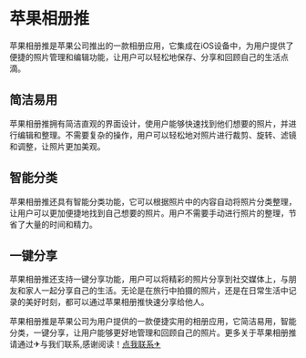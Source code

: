 # 苹果相册推

苹果相册推是苹果公司推出的一款相册应用，它集成在iOS设备中，为用户提供了便捷的照片管理和编辑功能，让用户可以轻松地保存、分享和回顾自己的生活点滴。

## 简洁易用

苹果相册推拥有简洁直观的界面设计，使用户能够快速找到他们想要的照片，并进行编辑和整理。不需要复杂的操作，用户可以轻松地对照片进行裁剪、旋转、滤镜和调整，让照片更加美观。

## 智能分类

苹果相册推还具有智能分类功能，它可以根据照片中的内容自动将照片分类整理，让用户可以更加便捷地找到自己想要的照片。用户不需要手动进行照片的整理，节省了大量的时间和精力。

## 一键分享

苹果相册推还支持一键分享功能，用户可以将精彩的照片分享到社交媒体上，与朋友和家人一起分享自己的生活。无论是在旅行中拍摄的照片，还是在日常生活中记录的美好时刻，都可以通过苹果相册推快速分享给他人。

苹果相册推是苹果公司为用户提供的一款便捷实用的相册应用，它简洁易用，智能分类，一键分享，让用户能够更好地管理和回顾自己的照片。更多关于苹果相册推 请通过✈与我们联系,感谢阅读！[点我联系✈](https://in.k02.cc)